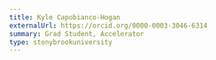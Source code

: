 ```yaml
---
title: Kyle Capobianco-Hogan
externalUrl: https://orcid.org/0000-0003-3046-6314
summary: Grad Student, Accelerator
type: stonybrookuniversity
---
```

